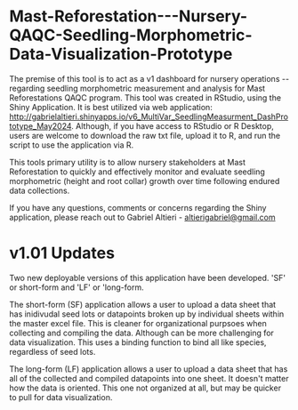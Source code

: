 # Mast-Reforestation---Nursery-QAQC-Seedling-Morphometric-Data-Visualization-Prototype

The premise of this tool is to act as a v1 dashboard for nursery operations -- regarding seedling morphometric measurement and analysis for Mast Reforestations QAQC program. This tool was created in RStudio, using the Shiny Application. It is best utilized via web application: http://gabrielaltieri.shinyapps.io/v6_MultiVar_SeedlingMeasurment_DashPrototype_May2024. Although, if you have access to RStudio or R Desktop, users are welcome to download the raw txt file, upload it to R, and run the script to use the application via R.

This tools primary utility is to allow nursery stakeholders at Mast Reforestation to quickly and effectively monitor and evaluate seedling morphometric (height and root collar) growth over time following endured data collections.

If you have any questions, comments or concerns regarding the Shiny application, please reach out to Gabriel Altieri - altierigabriel@gmail.com


# v1.01 Updates 

Two new deployable versions of this application have been developed. 'SF' or short-form and 'LF' or 'long-form. 

The short-form (SF) application allows a user to upload a data sheet that has inidivudal seed lots or datapoints broken up by individual sheets within the master excel file. This is cleaner for organizational purpsoes when collecting and compiling the data. Although can be more challenging for data visualization. This uses a binding function to bind all like species, regardless of seed lots. 

The long-form (LF) application allows a user to upload a data sheet that has all of the collected and compiled datapoints into one sheet. It doesn't matter how the data is oriented. This one not organized at all, but may be quicker to pull for data visualization.

